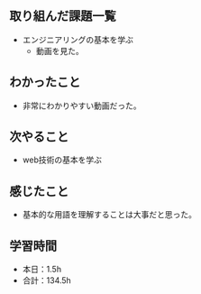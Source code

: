 ## 取り組んだ課題一覧
- エンジニアリングの基本を学ぶ
  -  動画を見た。
## わかったこと
-  非常にわかりやすい動画だった。
## 次やること
- web技術の基本を学ぶ
## 感じたこと
- 基本的な用語を理解することは大事だと思った。
## 学習時間
- 本日：1.5h
- 合計：134.5h